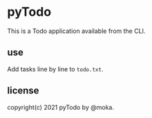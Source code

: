 # pyTodo
This is a Todo application available from the CLI.<br>
## use
Add tasks line by line to <code>todo.txt</code>.

## license
copyright(c) 2021 pyTodo by @moka.
